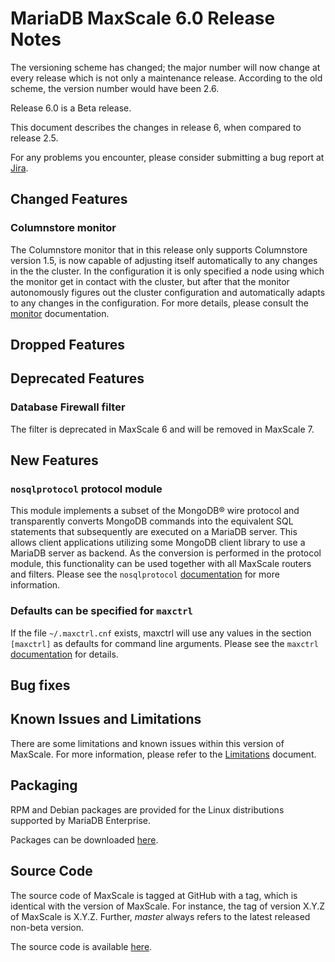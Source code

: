 # MariaDB MaxScale 6.0 Release Notes

The versioning scheme has changed; the major number will now change at
every release which is not only a maintenance release. According to the
old scheme, the version number would have been 2.6.

Release 6.0 is a Beta release.

This document describes the changes in release 6, when compared to
release 2.5.

For any problems you encounter, please consider submitting a bug
report at [Jira](https://jira.mariadb.org).

## Changed Features

### Columnstore monitor

The Columnstore monitor that in this release only supports Columnstore
version 1.5, is now capable of adjusting itself automatically to any
changes in the the cluster. In the configuration it is only specified
a node using which the monitor get in contact with the cluster, but
after that the monitor autonomously figures out the cluster configuration
and automatically adapts to any changes in the configuration. For more
details, please consult the
[monitor](../Monitors/ColumnStore-Monitor.md)
documentation.

## Dropped Features

## Deprecated Features

### Database Firewall filter

The filter is deprecated in MaxScale 6 and will be removed in MaxScale 7.

## New Features

### `nosqlprotocol` protocol module

This module implements a subset of the MongoDB® wire protocol and
transparently converts MongoDB commands into the equivalent SQL
statements that subsequently are executed on a MariaDB server. This
allows client applications utilizing some MongoDB client library to
use a MariaDB server as backend. As the conversion is performed in
the protocol module, this functionality can be used together with
all MaxScale routers and filters. Please see the `nosqlprotocol`
[documentation](../Protocols/NoSQL.md) for more information.

### Defaults can be specified for `maxctrl`

If the file `~/.maxctrl.cnf` exists, maxctrl will use any values
in the section `[maxctrl]` as defaults for command line arguments.
Please see the `maxctrl` [documentation](../Reference/MaxCtrl.md)
for details.

## Bug fixes

## Known Issues and Limitations

There are some limitations and known issues within this version of MaxScale.
For more information, please refer to the [Limitations](../About/Limitations.md) document.

## Packaging

RPM and Debian packages are provided for the Linux distributions supported
by MariaDB Enterprise.

Packages can be downloaded [here](https://mariadb.com/resources/downloads).

## Source Code

The source code of MaxScale is tagged at GitHub with a tag, which is identical
with the version of MaxScale. For instance, the tag of version X.Y.Z of MaxScale
is X.Y.Z. Further, *master* always refers to the latest released non-beta version.

The source code is available [here](https://github.com/mariadb-corporation/MaxScale).
